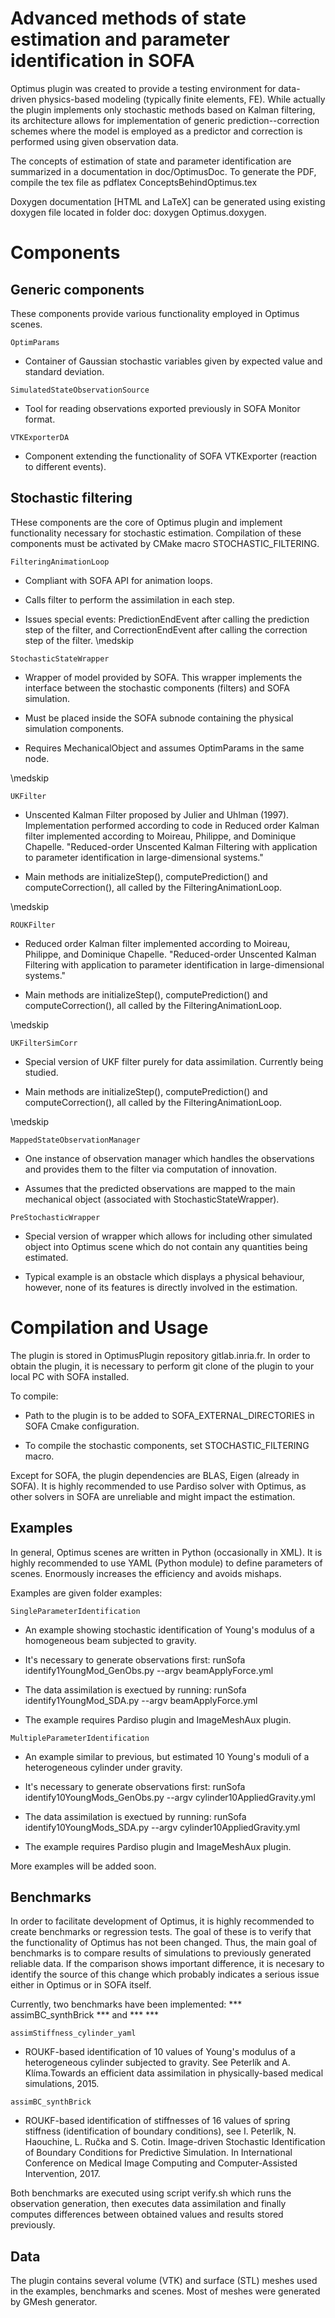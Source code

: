 Advanced methods of state estimation and parameter identification in SOFA
=========================================================================

Optimus plugin was created to provide a testing environment for data-driven physics-based modeling (typically finite elements, FE).
While actually the plugin implements only stochastic methods based on Kalman filtering, its architecture allows for implementation of 
generic prediction--correction schemes where the model is employed as a predictor and correction is performed using given observation data. 


The concepts of estimation of state and parameter identification are summarized in a documentation in doc/OptimusDoc. To generate the 
PDF, compile the tex file as 
pdflatex ConceptsBehindOptimus.tex

Doxygen documentation [HTML and LaTeX] can be generated using existing doxygen file located in folder doc:
doxygen Optimus.doxygen.


Components
==========

Generic components
------------------

These components provide various functionality employed in Optimus scenes. 

`OptimParams`

-   Container of Gaussian stochastic variables given by expected value and standard deviation. 

`SimulatedStateObservationSource`

-   Tool for reading observations exported previously in SOFA Monitor format. 

`VTKExporterDA`

-   Component extending the functionality of SOFA VTKExporter (reaction to different events).


Stochastic filtering
--------------------

THese components are the core of Optimus plugin and implement functionality necessary for stochastic estimation. 
Compilation of these components must be activated by CMake macro STOCHASTIC_FILTERING.

`FilteringAnimationLoop`

-   Compliant with SOFA API for animation loops.

-   Calls filter to perform the assimilation in each step.

-	Issues special events: PredictionEndEvent after calling the prediction step of the filter, and CorrectionEndEvent after calling the correction step of the filter. 
\medskip

`StochasticStateWrapper`
-   Wrapper of model provided by SOFA. This wrapper implements the interface between the stochastic components (filters) and SOFA simulation. 

-   Must be placed inside the SOFA subnode containing the physical simulation components. 

-   Requires MechanicalObject and assumes OptimParams in the same node. 

\medskip

`UKFilter`

-   Unscented Kalman Filter proposed by Julier and Uhlman (1997). Implementation performed according to code in Reduced order Kalman filter implemented according to Moireau, Philippe, and Dominique Chapelle. "Reduced-order Unscented Kalman Filtering with application to parameter identification in large-dimensional systems." 

-	Main methods are initializeStep(), computePrediction() and computeCorrection(), all called by the FilteringAnimationLoop.

\medskip

`ROUKFilter`

-   Reduced order Kalman filter implemented according to Moireau, Philippe, and Dominique Chapelle. "Reduced-order Unscented Kalman Filtering with application to parameter identification in large-dimensional systems." 

-	Main methods are initializeStep(), computePrediction() and computeCorrection(), all called by the FilteringAnimationLoop.

\medskip

`UKFilterSimCorr`

-   Special version of UKF filter purely for data assimilation. Currently being studied. 

-	Main methods are initializeStep(), computePrediction() and computeCorrection(), all called by the FilteringAnimationLoop.

\medskip

`MappedStateObservationManager`

-   One instance of observation manager which handles the observations and provides them to the filter via computation of innovation. 

-   Assumes that the predicted observations are mapped to the main mechanical object (associated with StochasticStateWrapper). 

`PreStochasticWrapper`

-   Special version of wrapper which allows for including other simulated object into Optimus scene which do not contain any quantities being estimated. 

-   Typical example is an obstacle which displays a physical behaviour, however, none of its features is directly involved in the estimation. 


Compilation and Usage
=====================

The plugin is stored in OptimusPlugin repository gitlab.inria.fr. In order to
obtain the plugin, it is necessary to perform git clone of the plugin to your local PC with SOFA installed. 

To compile:

-   Path to the plugin is to be added to SOFA_EXTERNAL_DIRECTORIES in SOFA Cmake configuration. 

-   To compile the stochastic components, set STOCHASTIC_FILTERING macro.

Except for SOFA, the plugin dependencies are BLAS, Eigen (already in SOFA). It is highly recommended to use Pardiso solver with Optimus, as other solvers in SOFA are unreliable and might impact the estimation. 


Examples
--------

In general, Optimus scenes are written in Python (occasionally in XML). It is highly recommended to use YAML (Python module) to define parameters of scenes. 
Enormously increases the efficiency and avoids mishaps. 

Examples are given folder examples:

`SingleParameterIdentification`

-   An example showing stochastic identification of Young's modulus of a homogeneous beam subjected to gravity. 

-   It's necessary to generate observations first: runSofa identify1YoungMod_GenObs.py --argv beamApplyForce.yml

-   The data assimilation is exectued by running: runSofa identify1YoungMod_SDA.py --argv beamApplyForce.yml

-   The example requires Pardiso plugin and ImageMeshAux plugin.


`MultipleParameterIdentification`

-	An example similar to previous, but estimated 10 Young's moduli of a heterogeneous cylinder under gravity. 

-   It's necessary to generate observations first: runSofa identify10YoungMods_GenObs.py --argv cylinder10AppliedGravity.yml

-   The data assimilation is exectued by running: runSofa identify10YoungMods_SDA.py --argv cylinder10AppliedGravity.yml

-   The example requires Pardiso plugin and ImageMeshAux plugin.


More examples will be added soon. 



Benchmarks
----------

In order to facilitate development of Optimus, it is highly recommended to create benchmarks or regression tests. 
The goal of these is to verify that the functionality of Optimus has not been changed. Thus, the main goal of benchmarks is to 
compare results of simulations to previously generated reliable data. If the comparison shows important difference, it is necesary 
to identify the source of this change which probably indicates a serious issue either in Optimus or in SOFA itself. 

Currently, two benchmarks have been implemented: *** assimBC_synthBrick *** and ***   *** 

`assimStiffness_cylinder_yaml`

-   ROUKF-based identification of 10 values of Young's modulus of a heterogeneous cylinder subjected to gravity. See Peterlík and A. Klíma.Towards an efficient data assimilation in physically-based medical simulations, 2015.

`assimBC_synthBrick`

-   ROUKF-based identification of stiffnesses of 16 values of spring stiffness (identification of boundary conditions), see I. Peterlík, N. Haouchine, L. Ručka and S. Cotin. Image-driven Stochastic Identification of Boundary Conditions for Predictive Simulation. In International Conference on Medical Image Computing and Computer-Assisted Intervention, 2017.

Both benchmarks are executed using script verify.sh which runs the observation generation, then executes data assimilation and finally computes differences between obtained values and results stored previously. 


Data
----

The plugin contains several volume (VTK) and surface (STL) meshes used in the examples, benchmarks and scenes. Most of meshes were generated by GMesh generator.
